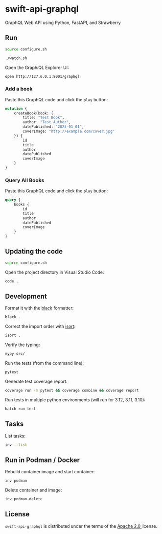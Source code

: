 # swift-api-graphql

GraphQL Web API using Python, FastAPI, and Strawberry

## Run

```bash
source configure.sh

./watch.sh
```

Open the Graph<i>i</i>QL Explorer UI:

```bash
open http://127.0.0.1:8001/graphql
```

### Add a book

Paste this GraphQL code and click the `play` button:

```graphql
mutation {
    createBook(book: {
        title: "Test Book",
        author: "Test Author",
        datePublished: "2023-01-01",
        coverImage: "http://example.com/cover.jpg"
    }) {
        id
        title
        author
        datePublished
        coverImage
    }
}
```

### Query All Books

Paste this GraphQL code and click the `play` button:

```graphql
query {
    books {
        id
        title
        author
        datePublished
        coverImage
    }
}
```

## Updating the code

```bash
source configure.sh
```

Open the project directory in Visual Studio Code:

```bash
code .
```

## Development

Format it with the [black](https://black.readthedocs.io/en/stable/) formatter:

```sh
black .
```

Correct the import order with [isort](https://pycqa.github.io/isort/):

```sh
isort .
```

Verify the typing:

```sh
mypy src/
```

Run the tests (from the command line):

```sh
pytest
```

Generate test coverage report:

```bash
coverage run -m pytest && coverage combine && coverage report
```

Run tests in multiple python environments (will run for 3.12, 3.11, 3.10):

```sh
hatch run test
```

## Tasks

List tasks:

```bash
inv --list
```

## Run in Podman / Docker 

Rebuild container image and start container:

```bash
inv podman
```

Delete container and image:

```bash
inv podman-delete
```

## License

`swift-api-graphql` is distributed under the terms of the [Apache 2.0 ](https://spdx.org/licenses/Apache-2.0.html) license.
